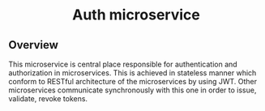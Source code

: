 <h1 style="text-align: center">Auth microservice</h1>

<h2>Overview</h2>
<p> This microservice is central place responsible for authentication and authorization in microservices. This is achieved
in stateless manner which conform to RESTful architecture of the microservices by using JWT. Other microservices
communicate synchronously with this one in order to issue, validate, revoke tokens.
</p>